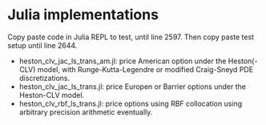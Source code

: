 # Julia implementations

Copy paste code in Julia REPL to test, until line 2597. Then copy paste test setup until line 2644.
* heston_clv_jac_ls_trans_am.jl: price American option under the Heston(-CLV) model, with Runge-Kutta-Legendre or modified Craig-Sneyd PDE discretizations. 
* heston_clv_jac_ls_trans.jl: price Europen or Barrier options under the Heston-CLV model.
* heston_clv_rbf_ls_trans.jl: price options using RBF collocation using arbitrary precision arithmetic eventually.

